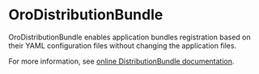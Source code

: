 # OroDistributionBundle

OroDistributionBundle enables application bundles registration based on their YAML configuration files without changing the application files.

For more information, see [online DistributionBundle documentation](https://doc.oroinc.com/bundles/platform/DistributionBundle/).

